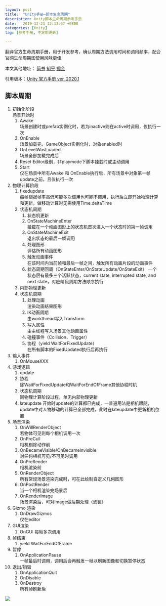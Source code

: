 ```yaml
---
layout: post
title:  "Unity手册—脚本生命周期"
description: Unity脚本生命周期参考手册
date:   2019-12-23 12:33:07 +0800
categories: [Unity]
tag: [参考手册, 不定期更新]

---
```


翻译官方生命周期手册，用于开发参考，确认周期方法调用时间和调用频率，配合官网生命周期图使用风味更佳

本文其他地址： [简书](https://www.jianshu.com/p/995a7306caaf)   [知乎](https://zhuanlan.zhihu.com/p/98922753)  [掘金](https://juejin.im/post/5e007e6ef265da33ec7dbff1)

引用版本：[Unity 官方手册 ver. 2020.1](https://docs.unity3d.com/2020.1/Documentation/Manual/ExecutionOrder.html)

## 脚本周期
1. 初始化阶段   
   场景开始时
    1. Awake  
        场景创建时或prefab实例化时，若为inactive则在active时调用，仅执行一次 
    2. OnEnable   
        场景加载完，GameObject实例化时，对象enabled时
    3. OnLevelWasLoaded  
        场景全部加载完成后
    4. Reset 
        Editor级别，非playmode下脚本挂载时或主动调用
    5. Start  
        仅在场景中所有Awake 和 OnEnable执行后，所有场景中对象第一帧update之前，且仅执行一次  
1. 物理计算阶段   
    1. fixedupdate  
        每帧根据帧率高低可能多次调用也可能不调用，执行后立即开始物理计算和更新，做移动计算时无需使用Time.deltaTime
    2. 状态机周期  
        1. 状态机更新  
        2. OnStateMachineEnter   
                  挂载在一个动画图形上的状态机首次进入一个状态时的第一帧调用  
        4. OnStateMachineExit  
                 退出状态的最后一帧调用  
        4. 处理图形   
                评估所有动画图形  
        5. 触发动画事件  
                在该时间内当前帧和最后一帧之间，触发所有动画片段的动画事件
        6. 状态周期回调（OnStateEnter/OnStateUpdate/OnStateExit）
                一个状态层有最多三个活跃状态，current state, interrupted state, and next state，对应阶段周期方法顺序执行    
    3. 内部物理更新  
    4. 状态机周期  
        1. 处理动画  
        渲染动画结果图形
        2. IK动画周期  
        由workthread写入Transform
        7. 写入属性  
        由主线程写入场景其他动画属性
          4. 碰撞事件（Collision、Trigger）
          5. 协程（yield WaitForFixedUpdate）  
          在所有脚本的FixedUpdated执行后再执行
1. 输入事件   		
    1. OnMouseXXX 		
1. 游戏逻辑  
    1. update
    3. 协程  
        除WaitForFixedUpdate和WaitForEndOfFrame其他协程时机
    4. 状态机周期  
        同物理计算阶段过程，单无内部物理更新
    5. lateupdate
        	开始时update的计算都已完成，一普遍用法是相机跟随，update中对人物移动的计算已全部完成，此时在lateupdate中更新相机位置 
1. 场景渲染   
    1. OnWillRenderObject  
       若物体可见则每个相机调用一次  
   2. OnPreCull  
       相机剔除动作前
   5. OnBecameVisible/OnBecameInvisible  
       对任何相机可见/不可见时调用
    4. OnPreRender  
         相机渲染前
    5. OnRenderObject  
         所有常规场景渲染完成时，可在此绘制自定义几何图形
    6. OnPostRender  
         当一个相机渲染完场景后
    7. OnRenderImage  
         场景渲染后，可对Image做后期处理（滤镜）
8. Gizmo 渲染  
    1. OnDrawGizmos  
        仅在editor
9. GUI渲染
    1. OnGUI
        每帧多次调用 
10. 帧结束
    1. yield WaitForEndOfFrame  
11. 暂停  
    1. OnApplicationPause  
       一帧最后时调用，调用后会再触发一帧以刷新图像和切换暂停状态
12. 退出/销毁
    1. OnApplicationQuit  
    2. OnDisable  
    3. OnDestroy  
       所有帧刷新后  

![](https://docs.unity3d.com/2020.1/Documentation/uploads/Main/monobehaviour_flowchart.svg)